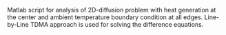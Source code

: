 Matlab script for analysis of 2D-diffusion problem with heat generation at the center and ambient temperature boundary condition at all edges.
Line-by-Line TDMA approach is used for solving the difference equations.
